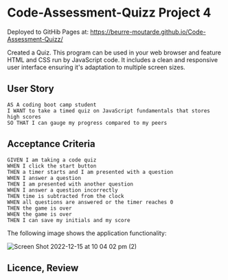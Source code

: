 # Code-Assessment-Quizz Project 4

Deployed to GitHib Pages at: https://beurre-moutarde.github.io/Code-Assessment-Quizz/

Created a Quiz. This program can be used in your web browser and feature HTML and CSS run by JavaScript code. It includes a clean and responsive user interface ensuring it's adaptation to multiple screen sizes.

## User Story

```
AS A coding boot camp student
I WANT to take a timed quiz on JavaScript fundamentals that stores high scores
SO THAT I can gauge my progress compared to my peers
```

## Acceptance Criteria

```
GIVEN I am taking a code quiz
WHEN I click the start button
THEN a timer starts and I am presented with a question
WHEN I answer a question
THEN I am presented with another question
WHEN I answer a question incorrectly
THEN time is subtracted from the clock
WHEN all questions are answered or the timer reaches 0
THEN the game is over
WHEN the game is over
THEN I can save my initials and my score
```

The following image shows the application functionality: 

![Screen Shot 2022-12-15 at 10 04 02 pm (2)](https://user-images.githubusercontent.com/116129687/207843500-986331b5-22c7-47d3-9b31-fd4eb4d513e0.png)
## Licence, Review
